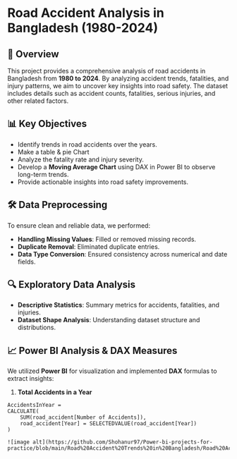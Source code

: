 
# Road Accident Analysis in Bangladesh (1980-2024)

## 📌 Overview
This project provides a comprehensive analysis of road accidents in Bangladesh from **1980 to 2024**. By analyzing accident trends, fatalities, and injury patterns, we aim to uncover key insights into road safety. The dataset includes details such as accident counts, fatalities, serious injuries, and other related factors.

## 📊 Key Objectives
- Identify trends in road accidents over the years.
- Make a table & pie Chart
- Analyze the fatality rate and injury severity.
- Develop a **Moving Average Chart** using DAX in Power BI to observe long-term trends.
- Provide actionable insights into road safety improvements.

## 🛠 Data Preprocessing
To ensure clean and reliable data, we performed:
- **Handling Missing Values**: Filled or removed missing records.
- **Duplicate Removal**: Eliminated duplicate entries.
- **Data Type Conversion**: Ensured consistency across numerical and date fields.

## 🔍 Exploratory Data Analysis
- **Descriptive Statistics**: Summary metrics for accidents, fatalities, and injuries.
- **Dataset Shape Analysis**: Understanding dataset structure and distributions.

## 📈 Power BI Analysis & DAX Measures
We utilized **Power BI** for visualization and implemented **DAX** formulas to extract insights:

1. **Total Accidents in a Year**  
```DAX
AccidentsInYear =  
CALCULATE(
    SUM(road_accident[Number of Accidents]),
    road_accident[Year] = SELECTEDVALUE(road_accident[Year])
)

![image alt](https://github.com/Shohanur97/Power-bi-projects-for-practice/blob/main/Road%20Accident%20Trends%20in%20Bangladesh/Road%20Accident%20Trends%20in%20Bangladesh.png)
